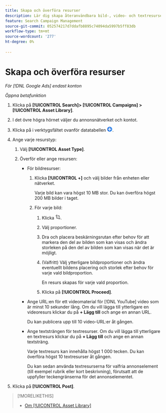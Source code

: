 ```yaml
---
title: Skapa och överföra resurser
description: Lär dig skapa återanvändbara bild-, video- och textresurser och ladda upp dem till [!DNL Google Ads] resursbibliotek på kontonivå.
feature: Search Campaign Management
source-git-commit: 052574217d7ddafb8895c74094da5997b5ff83db
workflow-type: tm+mt
source-wordcount: '277'
ht-degree: 0%

---
```


# Skapa och överföra resurser

*För [!DNL Google Ads] endast konton*

*Öppna betafunktion*

1. Klicka på **[!UICONTROL Search]> [!UICONTROL Campaigns] >[!UICONTROL Asset Library]**.

1. I det övre högra hörnet väljer du annonsnätverket och kontot.

1. Klicka på i verktygsfältet ovanför datatabellen ![Överför](/help/search-social-commerce/assets/add.png "Överför").

1. Ange varje resurstyp:

   1. Välj **[!UICONTROL Asset Type]**.

   1. Överför eller ange resursen:

      * För bildresurser:

         1. Klicka **[!UICONTROL +]** och välj bilder från enheten eller nätverket.

            Varje bild kan vara högst 10 MB stor. Du kan överföra högst 200 MB bilder i taget.

         1. För varje bild:

            1. Klicka ![Beskär](/help/search-social-commerce/assets/crop.png "Beskär").

            1. Välj proportioner.

            1. Dra och placera beskärningsrutan efter behov för att markera den del av bilden som kan visas och ändra storleken på den del av bilden som kan visas när det är möjligt.

            1. (Valfritt) Välj ytterligare bildproportioner och ändra eventuellt bildens placering och storlek efter behov för varje vald bildproportion.

               En resurs skapas för varje vald proportion.

            1. Klicka på **[!UICONTROL Proceed]**.

      * Ange URL:en för ett videomaterial för [!DNL YouTube] video som är minst 10 sekunder lång. Om du vill lägga till ytterligare en videoresurs klickar du på **+ Lägg till** och ange en annan URL.

        Du kan publicera upp till 10 video-URL:er åt gången.

      * Ange textsträngen för textresurser. Om du vill lägga till ytterligare en textresurs klickar du på **+ Lägg till** och ange en annan textsträng.

        Varje textresurs kan innehålla högst 1 000 tecken. Du kan överföra högst 10 textresurser åt gången.

        Du kan sedan använda textresurserna för valfria annonselement (till exempel rubrik eller kort beskrivning), förutsatt att de uppfyller teckengränserna för det annonselementet.

1. Klicka på **[!UICONTROL Post]**.

>[!MORELIKETHIS]
>
>* [Om [!UICONTROL Asset Library]](asset-library-about.md)
